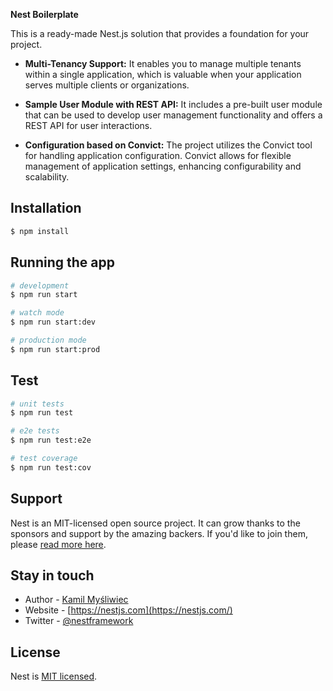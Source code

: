 **Nest Boilerplate**

This is a ready-made Nest.js solution that provides a foundation for your project.

- **Multi-Tenancy Support:** It enables you to manage multiple tenants within a single application, which is valuable when your application serves multiple clients or organizations.

- **Sample User Module with REST API:** It includes a pre-built user module that can be used to develop user management functionality and offers a REST API for user interactions.

- **Configuration based on Convict:** The project utilizes the Convict tool for handling application configuration. Convict allows for flexible management of application settings, enhancing configurability and scalability.


## Installation

```bash
$ npm install
```

## Running the app

```bash
# development
$ npm run start

# watch mode
$ npm run start:dev

# production mode
$ npm run start:prod
```

## Test

```bash
# unit tests
$ npm run test

# e2e tests
$ npm run test:e2e

# test coverage
$ npm run test:cov
```

## Support

Nest is an MIT-licensed open source project. It can grow thanks to the sponsors and support by the amazing backers. If you'd like to join them, please [read more here](https://docs.nestjs.com/support).

## Stay in touch

- Author - [Kamil Myśliwiec](https://kamilmysliwiec.com)
- Website - [https://nestjs.com](https://nestjs.com/)
- Twitter - [@nestframework](https://twitter.com/nestframework)

## License

Nest is [MIT licensed](LICENSE).
